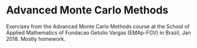 # Advanced Monte Carlo Methods
Exercises from the Advanced Monte Carlo Methods course at the School of Applied Mathematics of Fundacao Getulio Vargas (EMAp-FGV) in Brazil, Jan 2018. Mostly homework.
